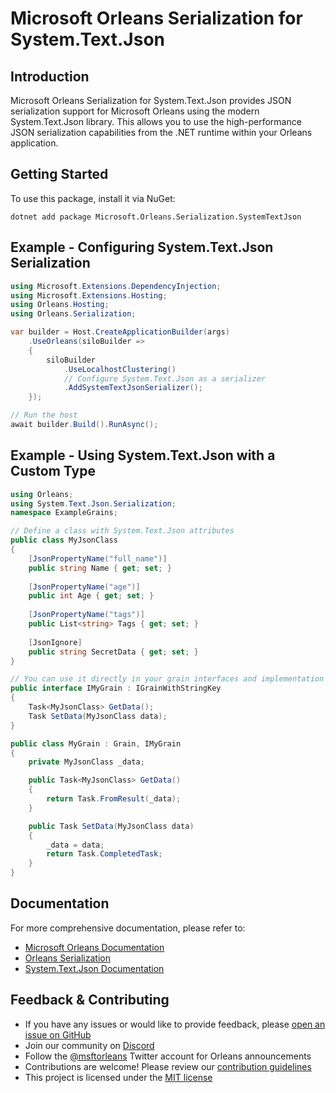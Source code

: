 # Microsoft Orleans Serialization for System.Text.Json

## Introduction
Microsoft Orleans Serialization for System.Text.Json provides JSON serialization support for Microsoft Orleans using the modern System.Text.Json library. This allows you to use the high-performance JSON serialization capabilities from the .NET runtime within your Orleans application.

## Getting Started
To use this package, install it via NuGet:

```shell
dotnet add package Microsoft.Orleans.Serialization.SystemTextJson
```

## Example - Configuring System.Text.Json Serialization
```csharp
using Microsoft.Extensions.DependencyInjection;
using Microsoft.Extensions.Hosting;
using Orleans.Hosting;
using Orleans.Serialization;

var builder = Host.CreateApplicationBuilder(args)
    .UseOrleans(siloBuilder =>
    {
        siloBuilder
            .UseLocalhostClustering()
            // Configure System.Text.Json as a serializer
            .AddSystemTextJsonSerializer();
    });

// Run the host
await builder.Build().RunAsync();
```

## Example - Using System.Text.Json with a Custom Type
```csharp
using Orleans;
using System.Text.Json.Serialization;
namespace ExampleGrains;

// Define a class with System.Text.Json attributes
public class MyJsonClass
{
    [JsonPropertyName("full_name")]
    public string Name { get; set; }
    
    [JsonPropertyName("age")]
    public int Age { get; set; }
    
    [JsonPropertyName("tags")]
    public List<string> Tags { get; set; }
    
    [JsonIgnore]
    public string SecretData { get; set; }
}

// You can use it directly in your grain interfaces and implementation
public interface IMyGrain : IGrainWithStringKey
{
    Task<MyJsonClass> GetData();
    Task SetData(MyJsonClass data);
}

public class MyGrain : Grain, IMyGrain
{
    private MyJsonClass _data;

    public Task<MyJsonClass> GetData()
    {
        return Task.FromResult(_data);
    }

    public Task SetData(MyJsonClass data)
    {
        _data = data;
        return Task.CompletedTask;
    }
}
```

## Documentation
For more comprehensive documentation, please refer to:
- [Microsoft Orleans Documentation](https://learn.microsoft.com/dotnet/orleans/)
- [Orleans Serialization](https://learn.microsoft.com/en-us/dotnet/orleans/host/configuration-guide/serialization)
- [System.Text.Json Documentation](https://learn.microsoft.com/en-us/dotnet/standard/serialization/system-text-json/overview)

## Feedback & Contributing
- If you have any issues or would like to provide feedback, please [open an issue on GitHub](https://github.com/dotnet/orleans/issues)
- Join our community on [Discord](https://aka.ms/orleans-discord)
- Follow the [@msftorleans](https://twitter.com/msftorleans) Twitter account for Orleans announcements
- Contributions are welcome! Please review our [contribution guidelines](https://github.com/dotnet/orleans/blob/main/CONTRIBUTING.md)
- This project is licensed under the [MIT license](https://github.com/dotnet/orleans/blob/main/LICENSE)